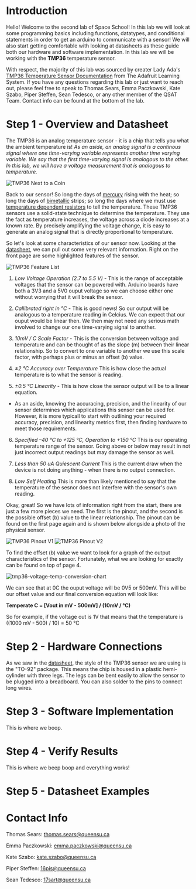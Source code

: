 # Introduction

Hello! Welcome to the second lab of Space School! In this lab we will look at some programming basics including functions, datatypes, and conditional statements in order to get an arduino to communicate with a sensor! We will also start getting comfortable with looking at datasheets as these guide both our hardware and software implementation. In this lab we will be working with the **TMP36** temperature sensor.

With respect, the majority of this lab was sourced by creater Lady Ada's [TMP36 Temperature Sensor Documentation](https://cdn-learn.adafruit.com/downloads/pdf/tmp36-temperature-sensor.pdf) from The Adafruit Learning System. If you have any questions regarding this lab or just want to reach out, please feel free to speak to Thomas Sears, Emma Paczkowski, Kate Szabo, Piper Steffen, Sean Tedesco, or any other member of the QSAT Team. Contact info can be found at the bottom of the lab. 

# Step 1 - Overview and Datasheet 
The TMP36 is an analog temperature sensor - it is a chip that tells you what the ambient temperature is! *As an aside, an analog signal is a continous signal where one time-varying variable represents another time varying variable. We say that the first time-varying signal is analogous to the other. In this lab, we will have a  voltage measurement that is analogous to temperature.*

![TMP36 Next to a Coin](https://github.com/queens-satellite-team/Space-School/blob/01efedf88740647ccd69433bf9f45f66f0af0abe/lab2/lab2-images/tmp36-overview.jpeg)

Back to our sensor! So long the days of [mercury](https://en.wikipedia.org/wiki/Mercury-in-glass_thermometer) rising with the heat; so long the days of [bimetallic](https://en.wikipedia.org/wiki/Bimetallic_strip) strips; so long the days where we must use [temperature dependent resistors](https://en.wikipedia.org/wiki/Thermistor) to tell the temperature. These TMP36 sensors use a solid-state technique to determine the temperature. They use the fact as temperature increases, the voltage across a diode increases at a known rate. By precisely amplifying the voltage change, it is easy to generate an analog signal that is directly proportional to temperature.

So let's look at some characteristics of our sensor now. Looking at the [datasheet](https://cdn-learn.adafruit.com/assets/assets/000/010/131/original/TMP35_36_37.pdf), we can pull out some very relevant information. Right on the front page are some highlighted features of the sensor.

![TMP36 Feature List](https://github.com/queens-satellite-team/Space-School/blob/7a96f4cc5526eacf4cb35bf12e6b0ef8bec684fd/lab2/lab2-images/tmp36-features.png)

1. *Low Voltage Operation (2.7 to 5.5 V)* - This is the range of acceptable voltages that the sensor can be powered with. Arduino boards have both a 3V3 and a 5V0 ouput voltage so we can choose either one without worrying that it will break the sensor. 

2. *Callibrated right in °C* - This is good news! So our output will be analogous to a temperature reading in Celcius. We can expect that our ouput would be linear then. We then may not need any serious math involved to change our one time-varying signal to another. 

3. *10mV / C Scale Factor* - This is the conversion between voltage and temperature and can be thought of as the slope (m) between their linear relationship. So to convert to one variable to another we use this scale factor, with perhaps plus or minus an offset (b) value. 

4. *±2 °C Accuracy over Temperature* This is how close the actual temperature is to what the sensor is reading. 

5. *±0.5 °C Linearity* - This is how close the sensor output will be to a linear equation. 

- As an aside, knowing the accuracing, precision, and the linearity of our sensor determines which applications this sensor can be used for. However, it is more typicall to start with outlining your required accuracy, precision, and linearity metrics first, then finding hardware to meet those requirements. 

6. *Specified –40 °C to +125 °C, Operation to +150 °C* This is our operating temperature range of the sensor. Going above or below may result in not just incorrect output readings but may damage the sensor as well. 

7. *Less than 50 uA Quiescent Current* This is the current draw when the device is not doing anything - when there is no output connection. 

8. *Low Self Heating* This is more than likely mentioned to say that the temperature of the sesnor does not interfere with the sensor's own reading. 

Okay, great! So we have lots of information right from the start, there are just a few more pieces we need. The first is the pinout, and the second is the possible offset (b) value to the linear relationship. The pinout can be found on the first page again and is shown below alongside a photo of the physical sensor. 

![TMP36 Pinout V1](https://github.com/queens-satellite-team/Space-School/blob/bb1df16b5dcc6b585fb614fad82e5aceec367c11/lab2/lab2-images/tmp36-pinout-v1.png) ![TMP36 Pinout V2](https://github.com/queens-satellite-team/Space-School/blob/bb1df16b5dcc6b585fb614fad82e5aceec367c11/lab2/lab2-images/tmp36-pinout-v2.png)

To find the offset (b) value we want to look for a graph of the output characteristics of the sensor. Fortunately, what we are looking for exactly can be found on top of page 4. 

![tmp36-voltage-temp-conversion-chart](https://github.com/queens-satellite-team/Space-School/blob/85e73e4f4b51446189f5e0e27c2e8949096455b9/lab2/lab2-images/tmp36-voltage-temp-conversion-chart.png)

We can see that at 0C the ouput voltage will be 0V5 or 500mV. This will be our offset value and our final conversion equation will look like:

**Temperate C = [Vout in mV - 500mV] / (10mV / °C)** 

So for example, if the voltage out is 1V that means that the temperature is ((1000 mV - 500) / 10) = 50 °C

# Step 2 - Hardware Connections 
As we saw in the [datasheet](https://cdn-learn.adafruit.com/assets/assets/000/010/131/original/TMP35_36_37.pdf), the style of the TMP36 sensor we are using is the "TO-92" package. This means the chip is housed in a plastic hemi-cylinder with three legs. The legs can be bent easily to allow the sensor to be plugged into a breadboard. You can also solder to the pins to connect long wires. 

# Step 3 - Software Implementation 
This is where we boop. 

# Step 4 - Verify Results 
This is where we beep boop and everything works! 

# Step 5 - Datasheet Examples 

# Contact Info 

Thomas Sears: thomas.sears@queensu.ca

Emma Paczkowski: emma.paczkowski@queensu.ca

Kate Szabo: kate.szabo@queensu.ca

Piper Steffen: 16pis@queensu.ca

Sean Tedesco: 17sart@queensu.ca
